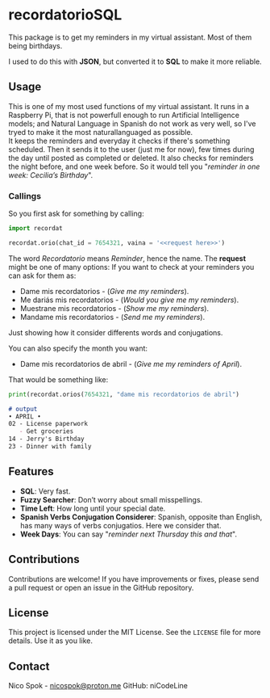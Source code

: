 # recordatorioSQL

This package is to get my reminders in my virtual assistant. Most of them being birthdays.  
  
I used to do this with **JSON**, but converted it to **SQL** to make it more reliable.


## Usage
  
This is one of my most used functions of my virtual assistant. It runs in a Raspberry Pi, that is not powerfull enough to run Artificial Intelligence models; and Natural Language in Spanish do not work as very well, so I've tryed to make it the most naturallanguaged as possible.  
It keeps the reminders and everyday it checks if there's something scheduled. Then it sends it to the user (just me for now), few times during the day until posted as completed or deleted. It also checks for reminders the night before, and one week before. So it would tell you "_reminder in one week: Cecilia’s Birthday_".  

### Callings
So you first ask for something by calling:
```python
import recordat

recordat.orio(chat_id = 7654321, vaina = '<<request here>>')
```
The word _Recordatorio_ means _Reminder_, hence the name. 
The **request** might be one of many options:
If you want to check at your reminders you can ask for them as:

- Dame mis recordatorios - (_Give me my reminders_).
- Me dariás mis recordatorios - (_Would you give me my reminders_).
- Muestrane mis recordatorios - (_Show me my reminders_).
- Mandame mis recordatorios - (_Send me my reminders_).

Just showing how it consider differents words and conjugations.

You can also specify the month you want:
- Dame mis recordatorios de abril - (_Give me my reminders of April_).

That would be something like:
```python
print(recordat.orios(7654321, "dame mis recordatorios de abril")
```
```markdown
# output
• APRIL •
02 - License paperwork
   - Get groceries
14 - Jerry's Birthday
23 - Dinner with family
```


## Features

- **SQL**: Very fast.
- **Fuzzy Searcher**: Don’t worry about small misspellings.
- **Time Left**: How long until your special date.
- **Spanish Verbs Conjugation Considerer**: Spanish, opposite than English, has many ways of verbs conjugatios. Here we consider that.
- **Week Days**: You can say "_reminder next Thursday this and that_".

## Contributions

Contributions are welcome! If you have improvements or fixes, please send a pull request or open an issue in the GitHub repository.

## License

This project is licensed under the MIT License. See the `LICENSE` file for more details. Use it as you like.

## Contact

Nico Spok - nicospok@proton.me
GitHub: niCodeLine
